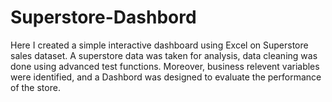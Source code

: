 # Superstore-Dashbord

Here I created a simple interactive dashboard using Excel on Superstore sales dataset. 
A superstore data was taken for analysis, data cleaning was done using advanced test functions.
Moreover, business relevent variables were identified, and a Dashbord was designed to evaluate the performance of the store.
